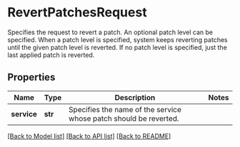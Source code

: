 # RevertPatchesRequest

Specifies the request to revert a patch. An optional patch level can be specified. When a patch level is specified, system keeps reverting patches until the given patch level is reverted. If no patch level is specified, just the last applied patch is reverted.

## Properties
Name | Type | Description | Notes
------------ | ------------- | ------------- | -------------
**service** | **str** | Specifies the name of the service whose patch should be reverted. | 

[[Back to Model list]](../README.md#documentation-for-models) [[Back to API list]](../README.md#documentation-for-api-endpoints) [[Back to README]](../README.md)


